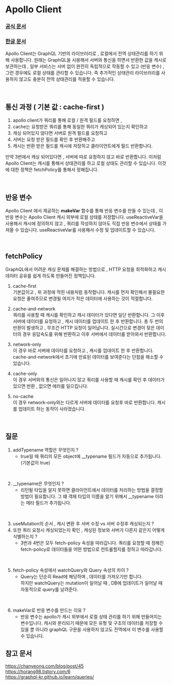 # Apollo Client

### [공식 문서](https://www.apollographql.com/)
### [한글 문서](https://graphql-kr.github.io/)

Apollo Client는 GraphQL 기반의 라이브러리로 , 로컬에서 전역 상태관리를 하기 위해 사용합니다. 원래는 GraphQL을 사용해서 서버와 통신을 하면서 반환한 값을 캐시로 보관하는데 , 일부 서비스는 서버 없이 완전히 독립적으로 작동할 수 있고 (반응 변수) , 그런 경우에도 로컬 상태를 관리할 수 있습니다. 즉 추가적인 상태관리 라이브러리를 사용하지 않고도 충분히 전역 상태관리를 적용할 수 있습니다.

</br>

## 통신 과정 ( 기본 값 : cache-first )

1. apollo client가 쿼리를 통해 로컬 / 원격 필드를 요청하면 , 
2. cache는 요청받은 쿼리를 통해 동일한 쿼리가 캐싱되어 있는지 확인하고
3. 캐싱 되어있지 않다면 서버로 원격 필드를 요청하고
4. 서버는 요청 받은 필드를 확인 후 반환해주고
5. 캐시는 반환 받은 필드를 캐시에 저장하고 클라이언트에게 필드 반환합니다.

만약 3번에서 캐싱 되어있다면 , 서버에 따로 요청하지 않고 바로 반환합니다. 이처럼 Apollo Client는 캐시를 통해서 상태관리를 하고 로컬 상태도 관리할 수 있습니다. 이것에 대한 정책은 fetchPolicy를 통해서 정해집니다.

</br>

## 반응 변수

Apollo Client 에서 제공하는 **makeVar** 함수를 통해 반응 변수를 만들 수 있는데 , 이 반응 변수는 Apollo Client 캐시 외부에 로컬 상태를 저장합니다. useReactiveVar을 사용해서 캐시에 정의하지 않고 , 쿼리를 작성하지 않아도 직접 반응 변수에서 상태를 가져올 수 있습니다. useReactiveVar를 사용해서 수정 및 업데이트할 수 있습니다.

</br>

## fetchPolicy

GraphQL에서 어려운 캐싱 문제를 해결하는 방법으로 , HTTP 요청을 최적화하고 캐시 데이터 공유를 쉽게 하도록 만들어진 정책입니다.

1. cache-first\
기본값이고 , 위 과정에 적힌 내용처럼 동작합니다. 캐시를 먼저 확인해서 불필요한 요청은 줄여주므로 변경될 여지가 적은 데이터에 사용하는 것이 적절합니다.

2. cache-and-network\
쿼리를 사용할 때 캐시를 확인하고 캐시 데이터가 있다면 일단 반환합니다. 그 이후 서버에 데이터를 요청하고 , 캐시 데이터를 업데이트 한 후 반환합니다. 총 두 번의 반환이 발생하고 , 무조건 HTTP 요청이 일어납니다. 실시간으로 변경이 잦은 데이터의 경우 응답속도를 위해 반환하고 이후 서버에서 데이터를 받아와서 반환합니다.

3. network-only\
이 경우 바로 서버에 데이터를 요청하고 , 캐시를 업데이트 한 후 반환합니다. cache-and-network에서 초기에 만료된 데이터를 보여준다는 단점을 해소할 수 있습니다. 

4. cache-only\
이 경우 서버와의 통신은 일어나지 않고 쿼리를 사용할 때 캐시를 확인 후 데이터가 있으면 반환 , 없으면 에러를 일으킵니다.

5. no-cache\
이 경우 network-only와는 다르게 서버에 데이터를 요청후 바로 반환합니다. 캐시를 업데이트 하는 동작이 사라졌습니다.

</br>

## 질문

1.  addTypename 역할은 무엇인지 ?
    - true일 때 쿼리의 모든 object에 __typename 필드가 자동으로 추가됩니다.(기본값이 true)

</br>

2. __typename은 무엇인지 ?
    - 리턴될 타입을 알지 못하면 클라이언트에서 데이터를 처리하는 방법을 결정할 방법이 필요합니다. 그 떄 객체 타입의 이름을 알기 위해서 __typename 이라는 메타 필드가 추가됩니다.

</br>

3.  useMutation의 순서 , 캐시 변환 후 서버 수정 vs 서버 수정후 캐싱되는지 ?
4.  또한 쿼리 요청시 캐싱되었는지 확인 , 캐싱된 정보와 서버가 다른지 같은지 어떻게 식별하는지 ? 
    - 3번과 4번은 모두 fetch-policy 속성을 따라갑니다. 쿼리를 요청할 때 정해진 fetch-policy로 데이터들을 어떤 방법으로 컨트롤할지를 정하고 따라갑니다.

</br>

5.  fetch-policy 속성에서 watchQuery와 Query 속성의 차이 ?
    - Query는 단순히 Read에 해당하며 , 데이터를 가져오기만 합니다.\
    하지만 watchQuery는 mutation이 일어날 때 , DB에 업데이트가 일어날 때 자동적으로 query를 날려준다.

</br>

6. makeVar로 반응 변수를 만드는 이유 ?
    - 반응 변수는 apollo가 캐시 외부에서 로컬 상태 관리를 하기 위해 만들어지는 변수입니다. 캐시와 분리되기 때문에 모든 유형 및 구조의 데이터를 저장할 수 있을 뿐 아니라 graphQL 구문을 사용하지 않고도 전역에서 이 변수를 사용할 수 있습니다. 

## 참고 문서

https://chanyeong.com/blog/post/45 \
https://horang98.tistory.com/6  \
https://graphql-kr.github.io/learn/queries/

